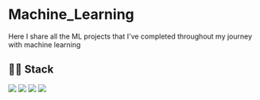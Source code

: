# Machine_Learning

Here I share all the ML projects that I've completed throughout my journey with machine learning

## :man_technologist: Stack
![](https://img.shields.io/badge/Language-Python-blue) ![](https://img.shields.io/badge/Theory-Mathematics-orange) ![](https://img.shields.io/badge/Theory-Statistics-orange)  ![](https://img.shields.io/badge/Theory-Machine%20Learning-orange)
